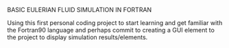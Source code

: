 BASIC EULERIAN FLUID SIMULATION IN FORTRAN

Using this first personal coding project to start learning and get familiar with the Fortran90 language and perhaps commit to creating a GUI element to the project to display simulation results/elements.
